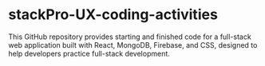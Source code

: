 # stackPro-UX-coding-activities
This GitHub repository provides starting and finished code for a full-stack web application built with React, MongoDB, Firebase, and CSS, designed to help developers practice full-stack development.
